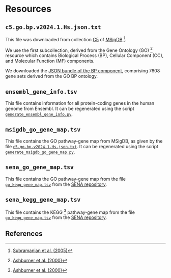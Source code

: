 # Resources

## `c5.go.bp.v2024.1.Hs.json.txt`

This file was downloaded from collection [C5](https://www.gsea-msigdb.org/gsea/msigdb/human/collections.jsp#C5) of [MSigDB](https://www.gsea-msigdb.org/gsea/msigdb/index.jsp) [^1].

We use the first subcollection, derived from the Gene Ontology (GO) [^2] resource which contains Biological Process (BP), Cellular Component (CC), and Molecular Function (MF) components.

We downloaded the [JSON bundle of the BP component](https://www.gsea-msigdb.org/gsea/msigdb/download_file.jsp?filePath=/msigdb/release/2024.1.Hs/c5.go.bp.v2024.1.Hs.json), comprising 7608 gene sets derived from the GO BP ontology.

## `ensembl_gene_info.tsv`

This file contains information for all protein-coding genes in the human genome from Ensembl.
It can be regenerated using the script [`generate_ensembl_gene_info.py`](../scripts/generate_ensembl_gene_info.py).

## `msigdb_go_gene_map.tsv`

This file contains the GO pathway-gene map from MSigDB, as given by the file [`c5.go.bp.v2024.1.Hs.json.txt`](c5.go.bp.v2024.1.Hs.json.txt).
It can be regenerated using the script [`generate_msigdb_go_gene_map.py`](../scripts/generate_msigdb_go_gene_map.py).

## `sena_go_gene_map.tsv`

This file contains the GO pathway-gene map from the file [`go_kegg_gene_map.tsv`](https://raw.githubusercontent.com/ML4BM-Lab/SENA/refs/heads/master/data/go_kegg_gene_map.tsv) from the [SENA repository](https://github.com/ML4BM-Lab/SENA).

## `sena_kegg_gene_map.tsv`

This file contains the KEGG [^2] pathway-gene map from the file [`go_kegg_gene_map.tsv`](https://raw.githubusercontent.com/ML4BM-Lab/SENA/refs/heads/master/data/go_kegg_gene_map.tsv) from the [SENA repository](https://github.com/ML4BM-Lab/SENA).

## References

[^1]: [Subramanian et al. (2005)](https://doi.org/10.1073/pnas.0506580102)

[^2]: [Ashburner et al. (2000)](https://doi.org/10.1038/75556)

[^3]: [Kanehisa and Goto (2000)](https://doi.org/10.1093/nar/28.1.27)

